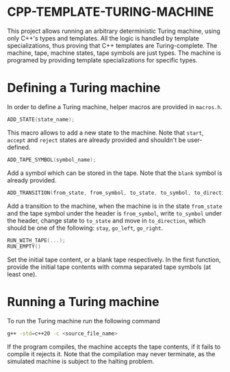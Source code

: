 # CPP-TEMPLATE-TURING-MACHINE
This project allows running an arbitrary deterministic Turing machine, using only C++'s types and templates.
All the logic is handled by template specializations, thus proving that C++ templates are Turing-complete.
The machine, tape, machine states, tape symbols are just types.
The machine is programed by providing template specializations for specific types.

# Defining a Turing machine
In order to define a Turing machine, helper macros are provided in `macros.h`.

```CPP
ADD_STATE(state_name);
```
This macro allows to add a new state to the machine. Note that `start`, `accept` and `reject` states are already provided and shouldn't be user-defined.

```CPP
ADD_TAPE_SYMBOL(symbol_name);
```
Add a symbol which can be stored in the tape. Note that the `blank` symbol is already provided.

```CPP
ADD_TRANSITION(from_state, from_symbol, to_state, to_symbol, to_direction);
```
Add a transition to the machine, when the machine is in the state `from_state` and the tape symbol under the header is `from_symbol`, write `to_symbol` under the header, change state to `to_state` and move in `to_direction`, which should be one of the following: `stay`, `go_left`, `go_right`.

```CPP
RUN_WITH_TAPE(...);
RUN_EMPTY()
```
Set the initial tape content, or a blank tape respectively.
In the first function, provide the initial tape contents with comma separated tape symbols (at least one).

# Running a Turing machine
To run the Turing machine run the following command
```BASH
g++ -std=c++20 -c <source_file_name>
```

If the program compiles, the machine accepts the tape contents, if it fails to compile it rejects it.
Note that the compilation may never terminate, as the simulated machine is subject to the halting problem.